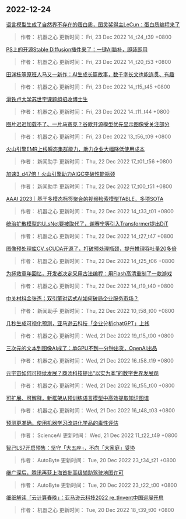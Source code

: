 
## 2022-12-24

 [语言模型生成了自然界不存在的蛋白质，图灵奖得主LeCun：蛋白质编程来了](https://www.jiqizhixin.com/articles/2022-12-23-6)

> 作者： 机器之心  更新时间： Fri, 23 Dec 2022 14_t24_t39 +0800

 [PS上的开源Stable Diffusion插件来了：一键AI脑补，即装即用](https://www.jiqizhixin.com/articles/2022-12-23-5)

> 作者： 机器之心  更新时间： Fri, 23 Dec 2022 14_t20_t53 +0800

 [田渊栋等原班人马又一新作：AI生成长篇故事，数千字长文也能连贯、有趣](https://www.jiqizhixin.com/articles/2022-12-23-3)

> 作者： 机器之心  更新时间： Fri, 23 Dec 2022 14_t15_t45 +0800

 [滑铁卢大学苏世宇课题组招收博士生](https://www.jiqizhixin.com/articles/2022-12-23-2)

> 作者： 机器之心  更新时间： Fri, 23 Dec 2022 14_t11_t44 +0800

 [图片迟迟加载不了、一片马赛克？谷歌开源模型优先显示图像受关注部分](https://www.jiqizhixin.com/articles/2022-12-23)

> 作者： 机器之心  更新时间： Fri, 23 Dec 2022 13_t56_t09 +0800

 [火山引擎EMR上线瞬态集群能力，助力企业大幅降低使用成本](https://www.jiqizhixin.com/articles/2022-12-22-7)

> 作者： 新闻助手  更新时间： Thu, 22 Dec 2022 17_t01_t56 +0800

 [加速3_d47倍！火山引擎助力AIGC突破性能瓶颈](https://www.jiqizhixin.com/articles/2022-12-22-6)

> 作者： 新闻助手  更新时间： Thu, 22 Dec 2022 17_t00_t51 +0800

 [AAAI 2023｜基于多模态标签聚合的视频检索模型TABLE，多项SOTA](https://www.jiqizhixin.com/articles/2022-12-22-5)

> 作者： 机器之心  更新时间： Thu, 22 Dec 2022 14_t33_t01 +0800

 [统治扩散模型的U_sNet要被取代了，谢赛宁等引入Transformer提出DiT](https://www.jiqizhixin.com/articles/2022-12-22-4)

> 作者： 机器之心  更新时间： Thu, 22 Dec 2022 14_t27_t47 +0800

 [图像预处理库CV_sCUDA开源了，打破预处理瓶颈，提升推理吞吐量20多倍](https://www.jiqizhixin.com/articles/2022-12-22-3)

> 作者： 机器之心  更新时间： Thu, 22 Dec 2022 14_t25_t06 +0800

 [为拯救童年回忆，开发者决定采用古法编程：用Flash高清重制了一款游戏](https://www.jiqizhixin.com/articles/2022-12-22-2)

> 作者： 机器之心  更新时间： Thu, 22 Dec 2022 14_t19_t40 +0800

 [中关村科金张杰：双引擎对话式AI如何破局企业服务市场？](https://www.jiqizhixin.com/articles/2022-12-22)

> 作者： 新闻助手  更新时间： Thu, 22 Dec 2022 10_t58_t00 +0800

 [几秒生成可视化预测，亚马逊云科技「企业分析chatGPT」上线](https://www.jiqizhixin.com/articles/2022-12-21-7)

> 作者： 机器之心  更新时间： Wed, 21 Dec 2022 19_t15_t00 +0800

 [三次元的文本到图像AI成了：单GPU不到一分钟出货，OpenAI出品](https://www.jiqizhixin.com/articles/2022-12-21-6)

> 作者： 机器之心  更新时间： Wed, 21 Dec 2022 16_t58_t19 +0800

 [元宇宙如何可持续发展？商汤科技提出“以实为本”的数字世界发展观](https://www.jiqizhixin.com/articles/2022-12-21-5)

> 作者： 机器之心  更新时间： Wed, 21 Dec 2022 16_t55_t00 +0800

 [可扩展、可解释，新框架从预训练语言模型中高效提取知识图谱](https://www.jiqizhixin.com/articles/2022-12-21-4)

> 作者： 机器之心  更新时间： Wed, 21 Dec 2022 16_t48_t03 +0800

 [预测更准确，使用机器学习改进化学品的毒性评估](https://www.jiqizhixin.com/articles/2022-12-21-2)

> 作者： ScienceAI  更新时间： Wed, 21 Dec 2022 11_t22_t49 +0800

 [智己LS7开启预售：坚守「大五座」，不向「大家庭」妥协](https://www.jiqizhixin.com/articles/2022-12-20-11)

> 作者： AutoByte  更新时间： Tue, 20 Dec 2022 23_t34_t21 +0800

 [继广深后，腾讯再获上海首批高级辅助驾驶地图许可](https://www.jiqizhixin.com/articles/2022-12-20-10)

> 作者： AutoByte  更新时间： Tue, 20 Dec 2022 23_t22_t00 +0800

 [细细解读「云计算春晚」：亚马逊云科技2022 re_tInvent中国巡展开启](https://www.jiqizhixin.com/articles/2022-12-20-9)

> 作者： 机器之心  更新时间： Tue, 20 Dec 2022 18_t39_t00 +0800
